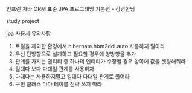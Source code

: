 인프런 
자바 ORM 표준 JPA 프로그래밍 기본편 - 김영한님

study project

jpa 사용시 유의사항
1. 로컬을 제외한 환경에서 hibernate.hbm2ddl.auto 사용하지 말아라
2. 우선 단방향으로 설계하고 필요할 경우에 양방향을 추가
3. 관계를 가지는 엔티티 중 하나의 엔티티가 수정될 경우 양쪽에 값을 셋팅해줘라
4. 일대다 보다 다대일 관계를 사용하자
5. 다대다는 사용하지말고 일대다 다대일 관계로 풀어라
6. 구현 클래스 마다 테이블 전략 쓰지 마라

